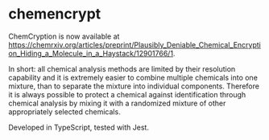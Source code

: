 # chemencrypt
ChemCryption is now available at https://chemrxiv.org/articles/preprint/Plausibly_Deniable_Chemical_Encryption_Hiding_a_Molecule_in_a_Haystack/12901766/1.

In short: all chemical analysis methods are limited by their resolution capability and it is extremely easier to combine multiple chemicals into one mixture,
than to separate the mixture into individual components. Therefore it is always possible to protect a chemical against identification through chemical analysis by mixing it
with a randomized mixture of other appropriately selected chemicals.

Developed in TypeScript, tested with Jest.
